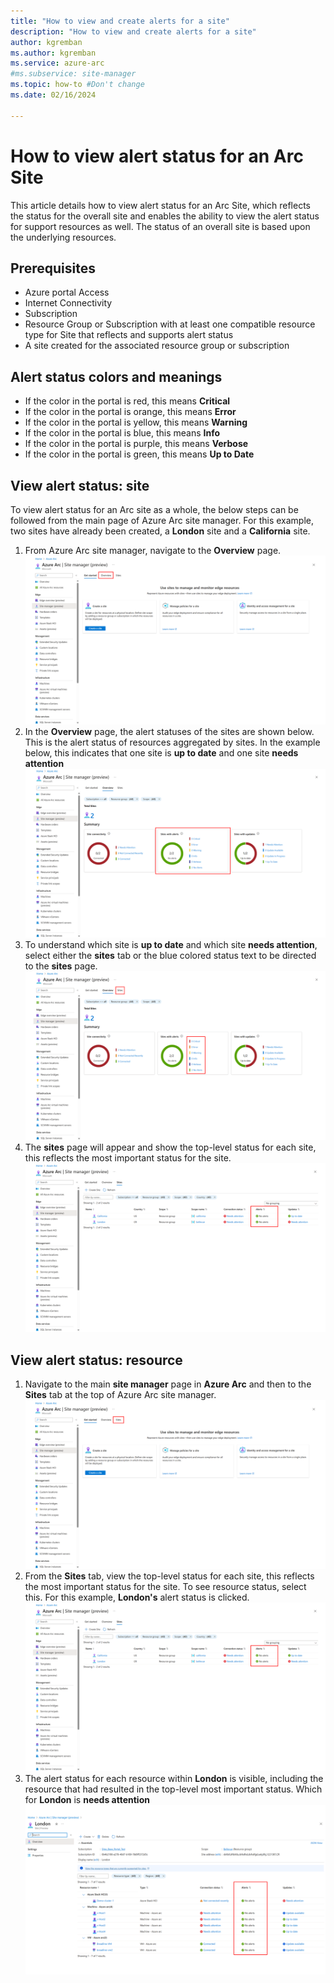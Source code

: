 ```yaml
---
title: "How to view and create alerts for a site"
description: "How to view and create alerts for a site"
author: kgremban
ms.author: kgremban
ms.service: azure-arc
#ms.subservice: site-manager
ms.topic: how-to #Don't change
ms.date: 02/16/2024

---
```


# How to view alert status for an Arc Site

This article details how to view alert status for an Arc Site, which reflects the status for the overall site and enables the ability to view the alert status for support resources as well. The status of an overall site is based upon the underlying resources.

## Prerequisites

* Azure portal Access
* Internet Connectivity
* Subscription
* Resource Group or Subscription with at least one compatible resource type for Site that reflects and supports alert status
* A site created for the associated resource group or subscription

## Alert status colors and meanings

* If the color in the portal is red, this means **Critical**
* If the color in the portal is orange, this means **Error**
* If the color in the portal is yellow, this means **Warning**
* If the color in the portal is blue, this means **Info**
* If the color in the portal is purple, this means **Verbose**
* If the color in the portal is green, this means **Up to Date**

## View alert status: site

To view alert status for an Arc site as a whole, the below steps can be followed from the main page of Azure Arc site manager. For this example, two sites have already been created, a **London** site and a **California** site. 

1. From Azure Arc site manager, navigate to the **Overview** page. 
![site manager get started page directing to overview page](./media/how-to-view-alerts/overview_sites_page.png)
2. In the **Overview** page, the alert statuses of the sites are shown below. This is the alert status of resources aggregated by sites. In the example below, this indicates that one site is **up to date** and one site **needs attention**
![overview page showing the alerts area](./media/how-to-view-alerts/site_manager_overview_alerts.png)
3. To understand which site is **up to date** and which site **needs attention**, select either the **sites** tab or the blue colored status text to be directed to the **sites** page.
![site manager overview page directing to the sites page to view more details](./media/how-to-view-alerts/site_manager_overview_alerts_details.png)
4. The **sites** page will appear and show the top-level status for each site, this reflects the most important status for the site. 
![site manager sites page showing the top level status for each site](./media/how-to-view-alerts/site_manager_overview_alerts_details_status_site_page.png)

## View alert status: resource

1. Navigate to the main **site manager** page in **Azure Arc** and then to the **Sites** tab at the top of Azure Arc site manager. 
![site manager main page highlighting the site button tab](./media/how-to-view-alerts/sites_button_from_site_manager.png)
2. From the **Sites** tab, view the top-level status for each site, this reflects the most important status for the site. To see resource status, select this. For this example, **London's** alert status is clicked.
![site tab inside site manager showing the alert status](./media/how-to-view-alerts/site_manager_overview_alerts_details_status_site_page.png)
3. The alert status for each resource within **London** is visible, including the resource that had resulted in the top-level most important status. Which for **London** is **needs attention**
![alert status for each resource inside the london site](./media/how-to-view-alerts/site_manager_overview_alerts_details_status_london.png)
